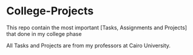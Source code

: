 # College-Projects

This repo contain the most important [Tasks, Assignments and Projects] that done in my college phase

All Tasks and Projects are from my professors at Cairo University.
